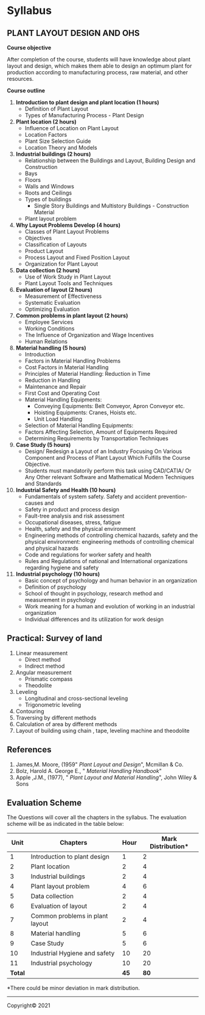 # Syllabus

## **PLANT LAYOUT DESIGN AND OHS**

**Course objective** 

After completion of the course, students will have knowledge about plant layout and design, which makes them able to design an optimum plant for production according to manufacturing process, raw material, and other resources.

**Course outline**

1. **Introduction to plant design and plant location (1 hours)** 
    * Definition of Plant Layout
    * Types of Manufacturing Process - Plant Design
2. **Plant location (2 hours)** 
    * Influence of Location on Plant Layout
    * Location Factors
    * Plant Size Selection Guide
    * Location Theory and Models
3. **Industrial buildings (2 hours)** 
    * Relationship between the Buildings and Layout, Building Design and Construction
    * Bays
    * Floors
    * Walls and Windows
    * Roots and Ceilings
    * Types of buildings
        * Single Story Buildings and Multistory Buildings - Construction Material
    * Plant layout problem
4. **Why Layout Problems Develop (4 hours)** 
    * Classes of Plant Layout Problems
    * Objectives
    * Classification of Layouts
    * Product Layout
    * Process Layout and Fixed Position Layout
    * Organization for Plant Layout
5. **Data collection (2 hours)** 
    * Use of Work Study in Plant Layout
    * Plant Layout Tools and Techniques
6. **Evaluation of layout (2 hours)** 
    * Measurement of Effectiveness
    * Systematic Evaluation
    * Optimizing Evaluation
7. **Common problems in plant layout (2 hours)** 
    * Employee Services
    * Working Conditions
    * The Influence of Organization and Wage Incentives
    * Human Relations
8. **Material handling (5 hours)** 
    * Introduction
    * Factors in Material Handling Problems
    * Cost Factors in Material Handling
    * Principles of Material Handling: Reduction in Time
    * Reduction in Handling
    * Maintenance and Repair
    * First Cost and Operating Cost
    * Material Handling Equipments:
        * Conveying Equipments: Belt Conveyor, Apron Conveyor etc.
        * Hoisting Equipments: Cranes, Hoists etc.
        * Unit Load Handling
    * Selection of Material Handling Equipments:
    * Factors Affecting Selection, Amount of Equipments Required
    * Determining Requirements by Transportation Techniques
9. **Case Study (5 hours)** 
    * Design/ Redesign a Layout of an Industry Focusing On Various Component and Process of Plant Layout Which Fulfills the Course Objective.
    * Students must mandatorily perform this task using CAD/CATIA/ Or Any Other relevant Software and Mathematical Modern Techniques and Standards
10. **Industrial Safety and Health (10 hours)** 
    * Fundamentals of system safety. Safety and accident prevention- causes and
    * Safety in product and process design
    * Fault-tree analysis and risk assessment
    * Occupational diseases, stress, fatigue
    * Health, safety and the physical environment
    * Engineering methods of controlling chemical hazards, safety and the physical environment: engineering methods of controlling chemical and physical hazards
    * Code and regulations for worker safety and health
    * Rules and Regulations of national and International organizations regarding hygiene and safety
11. **Industrial psychology (10 hours)** 
    * Basic concept of psychology and human behavior in an organization
    * Definition of psychology
    * School of thought in psychology, research method and measurement in psychology
    * Work meaning for a human and evolution of working in an industrial organization
    * Individual differences and its utilization for work design

## **Practical: Survey of land**
1. Linear measurement
    * Direct method
    * Indirect method
2. Angular measurement
    * Prismatic compass
    * Theodolite
3. Leveling
    * Longitudinal and cross-sectional leveling
    * Trigonometric leveling
4. Contouring
5. Traversing by different methods
6. Calculation of area by different methods
7. Layout of building using chain , tape, leveling machine and theodolite

## **References**
1. James,M. Moore, (1959" *Plant Layout and Design*", Mcmillan & Co.
2. Bolz, Harold A. George E., " *Material Handling Handbook*"
3. Apple ,J.M., (1977), " *Plant Layout and Material Handling*", John Wiley & Sons

## **Evaluation Scheme** 

The Questions will cover all the chapters in the syllabus. The evaluation scheme will be as indicated in the table below:

| Unit | Chapters | Hour | Mark Distribution* |
|---|---|---|---|
| 1 | Introduction to plant design | 1 | 2 |
| 2 | Plant location | 2 | 4 |
| 3 | Industrial buildings | 2 | 4 |
| 4 | Plant layout problem | 4 | 6 |
| 5 | Data collection | 2 | 4 |
| 6 | Evaluation of layout | 2 | 4 |
| 7 | Common problems in plant layout | 2 | 4 |
| 8 | Material handling | 5 | 6 |
| 9 | Case Study | 5 | 6 |
| 10 | Industrial Hygiene and safety | 10 | 20 |
| 11 | Industrial psychology | 10 | 20 |
| **Total** |  | **45** | **80** |

*There could be minor deviation in mark distribution. 

***

Copyright&copy; 2021
